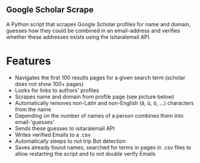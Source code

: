 ## Google Scholar Scrape
A Python script that scrapes Google Scholar profiles for name and domain, guesses how they could be combined in an email-address and verifies whether these addresses exists using the isitaralemail API. 

# Features 
- Navigates the first 100 results pages for a given search term (scholar does not show 100+ pages)
- Looks for links to authors' profiles
- Scrapes name and domain from profile page (see picture below)
- Automatically removes non-Latin and non-English (ä, ü, ö, ...) characters from the name 
- Depending on the number of names of a person combines them into email-'guesses'
- Sends these guesses to isitaralemail API 
- Writes verified Emails to a .csv
- Automatically sleeps to not trip Bot detection
- Saves already found names, searched for terms in pages in .csv files to allow restarting the script and to not double verify Emails
